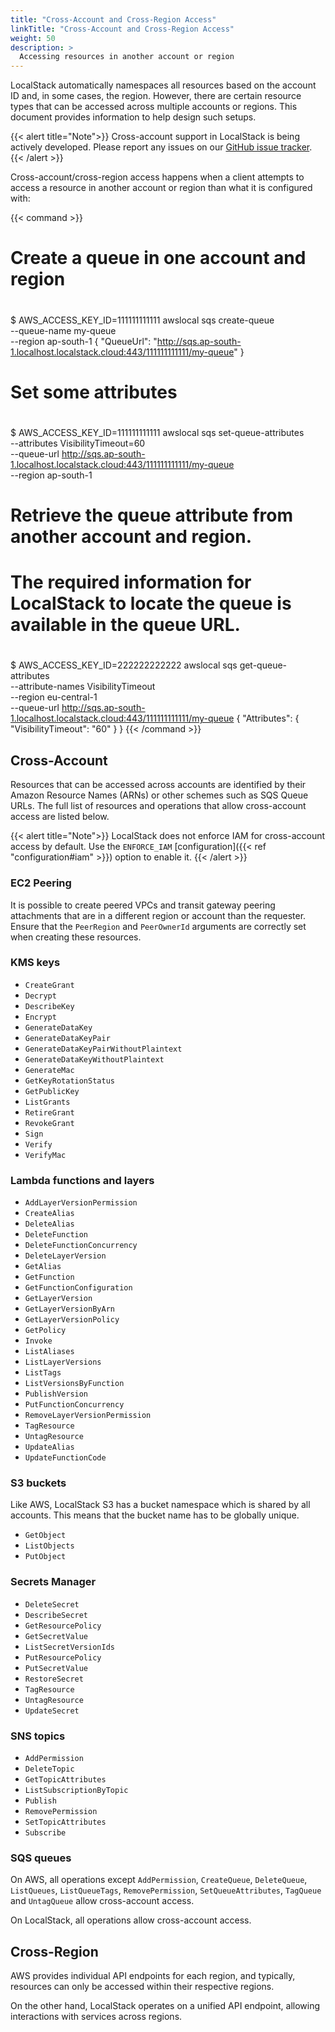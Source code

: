 ```yaml
---
title: "Cross-Account and Cross-Region Access"
linkTitle: "Cross-Account and Cross-Region Access"
weight: 50
description: >
  Accessing resources in another account or region
---
```


LocalStack automatically namespaces all resources based on the account ID and, in some cases, the region.
However, there are certain resource types that can be accessed across multiple accounts or regions.
This document provides information to help design such setups.

{{< alert title="Note">}}
Cross-account support in LocalStack is being actively developed.
Please report any issues on our [GitHub issue tracker](https://github.com/localstack/localstack/issues/new/choose).
{{< /alert >}}

Cross-account/cross-region access happens when a client attempts to access a resource in another account or region than what it is configured with:

{{< command >}}
#
# Create a queue in one account and region
#

$ AWS_ACCESS_KEY_ID=111111111111 awslocal sqs create-queue \
    --queue-name my-queue \
    --region ap-south-1
{
    "QueueUrl": "http://sqs.ap-south-1.localhost.localstack.cloud:443/111111111111/my-queue"
}

#
# Set some attributes
#

$ AWS_ACCESS_KEY_ID=111111111111 awslocal sqs set-queue-attributes \
    --attributes VisibilityTimeout=60 \
    --queue-url http://sqs.ap-south-1.localhost.localstack.cloud:443/111111111111/my-queue \
    --region ap-south-1 

#
# Retrieve the queue attribute from another account and region.
# The required information for LocalStack to locate the queue is available in the queue URL.
#

$ AWS_ACCESS_KEY_ID=222222222222 awslocal sqs get-queue-attributes \
    --attribute-names VisibilityTimeout \
    --region eu-central-1 \
    --queue-url http://sqs.ap-south-1.localhost.localstack.cloud:443/111111111111/my-queue
{
    "Attributes": {
        "VisibilityTimeout": "60"
    }
}
{{< /command >}}

## Cross-Account

Resources that can be accessed across accounts are identified by their Amazon Resource Names (ARNs) or other schemes such as SQS Queue URLs.
The full list of resources and operations that allow cross-account access are listed below.

{{< alert title="Note">}}
LocalStack does not enforce IAM for cross-account access by default.
Use the `ENFORCE_IAM` [configuration]({{< ref "configuration#iam" >}}) option to enable it.
{{< /alert >}}

### EC2 Peering

It is possible to create peered VPCs and transit gateway peering attachments that are in a different region or account than the requester.
Ensure that the `PeerRegion` and `PeerOwnerId` arguments are correctly set when creating these resources.

### KMS keys

- `CreateGrant`
- `Decrypt`
- `DescribeKey`
- `Encrypt`
- `GenerateDataKey`
- `GenerateDataKeyPair`
- `GenerateDataKeyPairWithoutPlaintext`
- `GenerateDataKeyWithoutPlaintext`
- `GenerateMac`
- `GetKeyRotationStatus`
- `GetPublicKey`
- `ListGrants`
- `RetireGrant`
- `RevokeGrant`
- `Sign`
- `Verify`
- `VerifyMac`
<!--    - ReEncrypt (NOT IMPLEMENTED IN LOCALSTACK) -->

### Lambda functions and layers

- `AddLayerVersionPermission`
- `CreateAlias`
- `DeleteAlias`
- `DeleteFunction`
- `DeleteFunctionConcurrency`
- `DeleteLayerVersion`
- `GetAlias`
- `GetFunction`
- `GetFunctionConfiguration`
- `GetLayerVersion`
- `GetLayerVersionByArn`
- `GetLayerVersionPolicy`
- `GetPolicy`
- `Invoke`
- `ListAliases`
- `ListLayerVersions`
- `ListTags`
- `ListVersionsByFunction`
- `PublishVersion`
- `PutFunctionConcurrency`
- `RemoveLayerVersionPermission`
- `TagResource`
- `UntagResource`
- `UpdateAlias`
- `UpdateFunctionCode`

### S3 buckets

Like AWS, LocalStack S3 has a bucket namespace which is shared by all accounts.
This means that the bucket name has to be globally unique.

- `GetObject`
- `ListObjects`
- `PutObject`

### Secrets Manager

- `DeleteSecret`
- `DescribeSecret`
- `GetResourcePolicy`
- `GetSecretValue`
- `ListSecretVersionIds`
- `PutResourcePolicy`
- `PutSecretValue`
- `RestoreSecret`
- `TagResource`
- `UntagResource`
- `UpdateSecret`

### SNS topics

- `AddPermission`
- `DeleteTopic`
- `GetTopicAttributes`
- `ListSubscriptionByTopic`
- `Publish`
- `RemovePermission`
- `SetTopicAttributes`
- `Subscribe`

### SQS queues

On AWS, all operations except `AddPermission`, `CreateQueue`, `DeleteQueue`, `ListQueues`, `ListQueueTags`, `RemovePermission`, `SetQueueAttributes`, `TagQueue` and `UntagQueue` allow cross-account access.

On LocalStack, all operations allow cross-account access.

## Cross-Region

AWS provides individual API endpoints for each region, and typically, resources can only be accessed within their respective regions.

On the other hand, LocalStack operates on a unified API endpoint, allowing interactions with services across regions.
